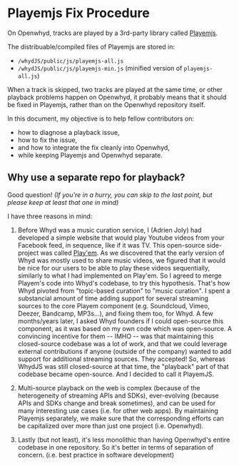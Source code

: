 # Playemjs Fix Procedure

On Openwhyd, tracks are played by a 3rd-party library called [Playemjs](https://github.com/adrienjoly/playemjs).

The distribuable/compiled files of Playemjs are stored in:

- `/whydJS/public/js/playemjs-all.js`
- `/whydJS/public/js/playemjs-min.js` (minified version of `playemjs-all.js`)

When a track is skipped, two tracks are played at the same time, or other playback problems happen on Openwhyd, it probably means that it should be fixed in Playemjs, rather than on the Openwhyd repository itself.

In this document, my objective is to help fellow contributors on:
- how to diagnose a playback issue,
- how to fix the issue,
- and how to integrate the fix cleanly into Openwhyd,
- while keeping Playemjs and Openwhyd separate.

## Why use a separate repo for playback?

Good question! *(If you're in a hurry, you can skip to the last point, but please keep at least that one in mind)*

I have three reasons in mind:

1. Before Whyd was a music curation service, I (Adrien Joly) had developed a simple website that would play Youtube videos from your Facebook feed, in sequence, like if it was TV. This open-source side-project was called [Play'em](https://github.com/adrienjoly/playem). As we discovered that the early version of Whyd was mostly used to share music videos, we figured that it would be nice for our users to be able to play these videos sequentially, similarly to what I had implemented on Play'em. So I agreed to merge Playem's code into Whyd's codebase, to try this hypothesis. That's how Whyd pivoted from "topic-based  curation" to "music curation". I spent a substancial amount of time adding support for several streaming sources to the core Playem component (e.g. Soundcloud, Vimeo, Deezer, Bandcamp, MP3s...), and fixing them too, for Whyd. A few months/years later, I asked Whyd founders if I could open-source this component, as it was based on my own code which was open-source. A convincing incentive for them -- IMHO -- was that maintaining this closed-source codebase was a lot of work, and that we could leverage external contributions if anyone (outside of the company) wanted to add support for additional streaming sources. They accepted! So, whereas WhydJS was still closed-source at that time, the "playback" part of that codebase became open-source. And I decided to call it PlayemJS.

2. Multi-source playback on the web is complex (because of the heterogeneity of streaming APIs and SDKs), ever-evolving (because APIs and SDKs change and break sometimes), and can be used for many interesting use cases (i.e. for other web apps). By maintaining Playemjs separately, we make sure that the corresponding efforts can be capitalized over more than just one project (i.e. Openwhyd).

3. Lastly (but not least), it's less monolithic than having Openwhyd's entire codebase in one repository. So it's better in terms of separation of concern. (i.e. best practice in software development)
